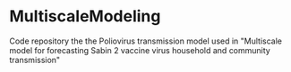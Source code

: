 # MultiscaleModeling

Code repository the the Poliovirus transmission model used in "Multiscale model for forecasting Sabin 2 vaccine virus household and community transmission"


